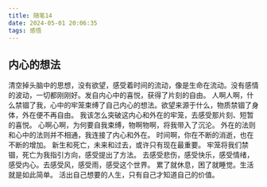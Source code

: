 ```yaml
---
title: 随笔14
date: 2024-05-01 20:06:35
tags: 感悟
---
```


## 内心的想法
清空掉头脑中的思想，没有欲望，感受着时间的流动，像是生命在流动。没有感情的波动，一切都刚刚好。发自内心中的喜悦，获得了片刻的自由。
人啊人啊，什么禁锢了我，心中的牢笼束缚了自己内心的想法。欲望来源于什么，物质禁锢了身体，外在便不再自由。
我该怎么突破这内心和外在的牢笼，去感受那片刻、短暂的喜悦。
心啊心啊，为何要自我束缚，物啊物啊，将我带入了沉沦。
外在的法则和心中的法则并不相通，我连接了内心和外在。
时间啊，你在不断的消逝，也在不断的增加。
新生和死亡，未来和过去，或许只有现在最重要。
牢笼将我们禁锢，死亡为我指引方向，感受提出了方法。
去感受悲伤，感受快乐，感受情绪，感受内心。去感受风，感受雨，感受这个世界。
累了就休息，困了就睡觉。生活就是如此简单。
活出自己想要的人生，只有自己才知道自己的价值。



